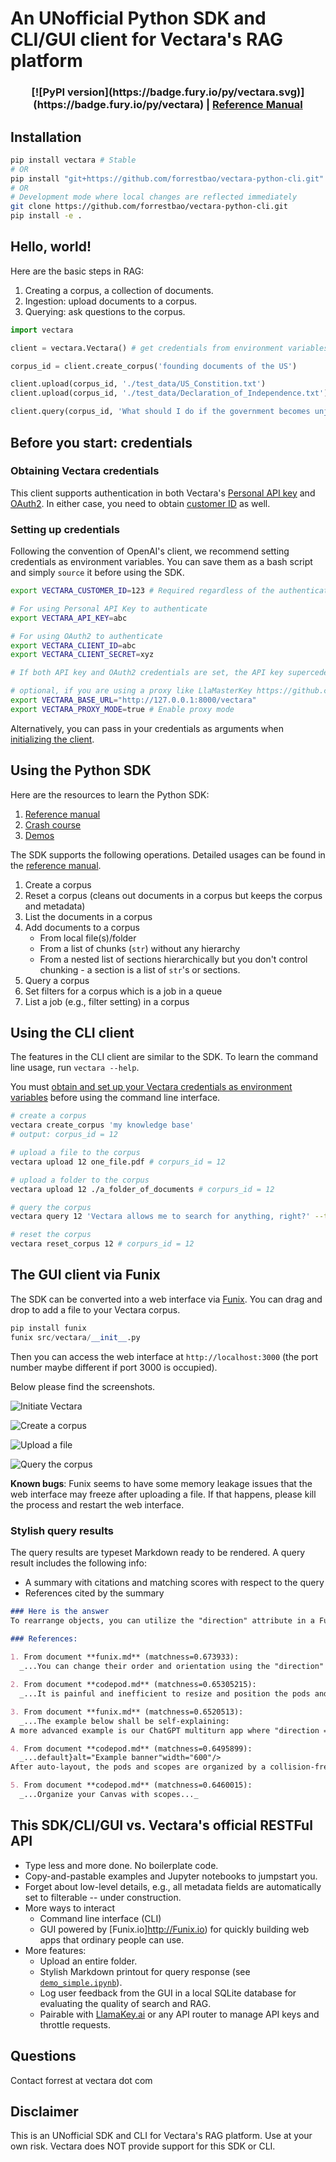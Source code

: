 # An UNofficial Python SDK and CLI/GUI client for Vectara's RAG platform

<div align="center">
<h3> [![PyPI version](https://badge.fury.io/py/vectara.svg)](https://badge.fury.io/py/vectara) |  <a href="https://vectara-python-cli.readthedocs.io/en/latest/">Reference Manual</a>  </h3>
</div>

## Installation

```bash
pip install vectara # Stable
# OR
pip install "git+https://github.com/forrestbao/vectara-python-cli.git" # Nightly
# OR
# Development mode where local changes are reflected immediately
git clone https://github.com/forrestbao/vectara-python-cli.git
pip install -e . 
```

## Hello, world!

Here are the basic steps in RAG: 
1. Creating a corpus, a collection of documents.
2. Ingestion: upload documents to a corpus. 
3. Querying: ask questions to the corpus.

```python
import vectara

client = vectara.Vectara() # get credentials from environment variables 

corpus_id = client.create_corpus('founding documents of the US')

client.upload(corpus_id, './test_data/US_Constition.txt') 
client.upload(corpus_id, './test_data/Declaration_of_Independence.txt') 

client.query(corpus_id, 'What should I do if the government becomes unjust?') 
``` 

## Before you start: credentials

### Obtaining Vectara credentials

This client supports authentication in both Vectara's [Personal API key](https://docs.vectara.com/docs/console-ui/personal-api-key) and [OAuth2](https://docs.vectara.com/docs/console-ui/app-clients). In either case, you need to obtain [customer ID](https://docs.vectara.com/docs/console-ui/vectara-console-overview#view-the-customer-id) as well.

### Setting up credentials

Following the convention of OpenAI's client, we recommend setting credentials as environment variables. You can save them as a bash script and simply `source` it before using the SDK. 

```bash
export VECTARA_CUSTOMER_ID=123 # Required regardless of the authentication method

# For using Personal API Key to authenticate
export VECTARA_API_KEY=abc

# For using OAuth2 to authenticate
export VECTARA_CLIENT_ID=abc
export VECTARA_CLIENT_SECRET=xyz

# If both API key and OAuth2 credentials are set, the API key supercedes OAuth2.

# optional, if you are using a proxy like LlaMasterKey https://github.com/TexteaInc/LlaMasterKey/
export VECTARA_BASE_URL="http://127.0.0.1:8000/vectara"
export VECTARA_PROXY_MODE=true # Enable proxy mode
```

Alternatively, you can pass in your credentials as arguments when [initializing the client](https://vectara-python-cli.readthedocs.io/en/latest/#vectara.vectara.__init__). 

## Using the Python SDK 

Here are the resources to learn the Python SDK: 
1. [Reference manual](https://vectara-python-cli.readthedocs.io/en/latest/)
2. [Crash course](https://vectara-python-cli.readthedocs.io/en/latest/crash_course.html)
3. [Demos](./demos)

The SDK supports the following operations. Detailed usages can be found in the [reference manual](https://vectara-python-cli.readthedocs.io/en/latest/). 
1. Create a corpus 
2. Reset a corpus (cleans out documents in a corpus but keeps the corpus and metadata)
3. List the documents in a corpus 
4. Add documents to a corpus
   * From local file(s)/folder
   * From a list of chunks (`str`) without any hierarchy
   * From a nested list of sections hierarchically but you don't control chunking - a section is a list of `str`'s or sections.
5. Query a corpus
6. Set filters for a corpus which is a job in a queue
7. List a job (e.g., filter setting) in a corpus

## Using the CLI client

The features in the CLI client are similar to the SDK. 
To learn the command line usage, run `vectara --help`.

You must [obtain and set up your Vectara credentials as environment variables](#before-you-start-credentials) before using the command line interface.

```bash
# create a corpus
vectara create_corpus 'my knowledge base'
# output: corpus_id = 12

# upload a file to the corpus
vectara upload 12 one_file.pdf # corpurs_id = 12

# upload a folder to the corpus
vectara upload 12 ./a_folder_of_documents # corpurs_id = 12

# query the corpus
vectara query 12 'Vectara allows me to search for anything, right?' --top_k=5  # corpurs_id = 12

# reset the corpus
vectara reset_corpus 12 # corpurs_id = 12
```

## The GUI client via Funix

The SDK can be converted into a web interface via [Funix](http://funix.io). You can drag and drop to add a file to your Vectara corpus.

```python
pip install funix
funix src/vectara/__init__.py 
```

Then you can access the web interface at `http://localhost:3000` (the port number maybe different if port 3000 is occupied).

Below please find the screenshots.

![Initiate Vectara](./screenshots/initiate.png)

![Create a corpus](./screenshots/create_corpus.png)

![Upload a file](./screenshots/upload.gif)

![Query the corpus](./screenshots/query.png)

**Known bugs**: Funix seems to have some memory leakage issues that the web interface may freeze after uploading a file. If that happens, please kill the process and restart the web interface.

### Stylish query results

The query results are typeset Markdown ready to be rendered. A query result includes the following info:

* A summary with citations and matching scores with respect to the query
* References cited by the summary

```markdown
### Here is the answer
To rearrange objects, you can utilize the "direction" attribute in a Funix decorator [1]. Manually resizing and positioning objects can be a tedious and inefficient process [2]. Another approach is to use a collision-free algorithm for auto-layout, where scopes will be resized to fit the objects inside [4]. An example of arranging objects in a column-reverse direction can be seen in the ChatGPT multiturn app [3]. Additionally, organizing your canvas with scopes can help in rearranging objects effectively [5]. Remember to experiment with these methods to find the best arrangement for your specific needs.

### References:
    
1. From document **funix.md** (matchness=0.673933):
  _...You can change their order and orientation using the "direction" attribute in a Funix decorator...._

2. From document **codepod.md** (matchness=0.65305215):
  _...It is painful and inefficient to resize and position the pods and scopes manually...._

3. From document **funix.md** (matchness=0.6520513):
  _...The example below shall be self-explaining:
A more advanced example is our ChatGPT multiturn app where "direction = "column-reverse"" so the message you type stays at the bottom...._

4. From document **codepod.md** (matchness=0.6495899):
  _...default}alt="Example banner"width="600"/>
After auto-layout, the pods and scopes are organized by a collision-free algorithm, and the scopes will be resized to fit the pods inside...._

5. From document **codepod.md** (matchness=0.6460015):
  _...Organize your Canvas with scopes..._
```

## This SDK/CLI/GUI vs. Vectara's official RESTFul API
* Type less and more done. No boilerplate code.
* Copy-and-pastable examples and Jupyter notebooks to jumpstart you. 
* Forget about low-level details, e.g., all metadata fields are automatically set to filterable -- under construction. 
* More ways to interact
  * Command line interface (CLI)
  * GUI powered by [Funix.io]http://Funix.io) for quickly building web apps that ordinary people can use.
* More features: 
  * Upload an entire folder. 
  * Stylish Markdown printout for query response (see [`demo_simple.ipynb`](./demo_simple.ipynb)).
  * Log user feedback from the GUI in a local SQLite database for evaluating the quality of search and RAG. 
  * Pairable with [LlamaKey.ai](http://llamakey.ai) or any API router to manage API keys and throttle requests.

## Questions

Contact forrest at vectara dot com

## Disclaimer

This is an UNofficial SDK and CLI for Vectara's RAG platform.
Use at your own risk.
Vectara does NOT provide support for this SDK or CLI.
